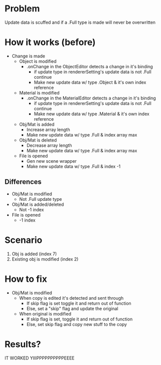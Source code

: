 # Problem
Update data is scuffed and if a .Full type is made will never be overwritten



# How it works (before)
- Change is made
    - Object is modified
        - .onChange in the ObjectEditor detects a change in it's binding
            - if update type in rendererSetting's update data is not .Full continue
            - Make new update data w/ type .Object & it's own index reference
    - Material is modified 
        - .onChange in the MaterialEditor detects a change in it's binding
            - if update type in rendererSetting's update data is not .Full continue
            - Make new update data w/ type .Material & it's own index reference
    - Obj/Mat is added
        - Increase array length
        - Make new update data w/ type .Full & index array max
    - Obj/Mat is deleted
        - Decrease array length
        - Make new update data w/ type .Full & index array max
    - File is opened
        - Gen new scene wrapper
        - Make new update data w/ type .Full & index -1

## Differences
- Obj/Mat is modified
    - Not .Full update type
- Obj/Mat is added/deleted
    - Not -1 index
- File is opened
    - -1 index


# Scenario
1. Obj is added (index 7)
2. Existing obj is modified (index 2)


# How to fix
- Obj/Mat is modified
    - When copy is edited it's detected and sent through
        - If skip flag is set toggle it and return out of function
        - Else, set a "skip" flag and update the original
    - When original is modified
        - If skip flag is set, toggle it and return out of function
        - Else, set skip flag and copy new stuff to the copy


# Results?
IT WORKED YIIIPPPPPPPPPPEEEE
